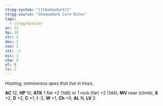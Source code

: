 ```yaml
---
ttrpg-system: "[[Shadowdark]]"
ttrpg-source: "Shadowdark Core Rules"
tags:
  - ttrpg/monster
ac: 12
hp: 10
str: 2
dex: 2
con: 1
int: -2
wis: 1
cha: 0
al: N
lv: 2
---
```


_Hooting, omnivorous apes that live in trees._

**AC** 12, **HP** 10, **ATK** 1 fist +2 (1d6) or 1 rock (far) +2 (1d4), **MV** near (climb), **S** +2, **D** +2, **C** +1, **I** -2, **W** +1, **Ch** +0, **AL** N, **LV** 2


